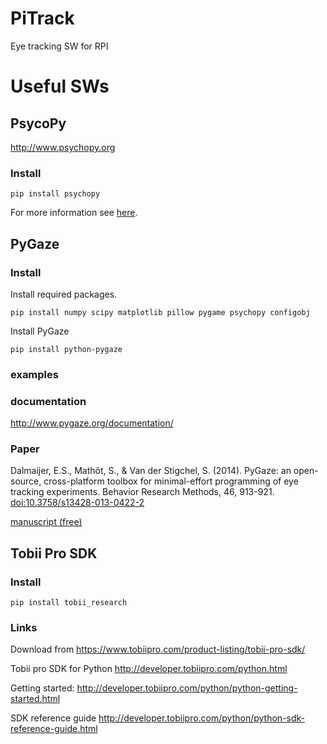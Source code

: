 # PiTrack
Eye tracking SW for RPI

# Useful SWs

## PsycoPy
http://www.psychopy.org

### Install

```
pip install psychopy
```

For more information see [here](http://psychopy.org/installation.html#manual-install).


## PyGaze

### Install

Install required packages.
```
pip install numpy scipy matplotlib pillow pygame psychopy configobj
```

Install PyGaze
```
pip install python-pygaze
```

### examples

### documentation
http://www.pygaze.org/documentation/


### Paper

Dalmaijer, E.S., Mathôt, S., & Van der Stigchel, S. (2014). PyGaze: an open-source, cross-platform toolbox for minimal-effort programming of eye tracking experiments. Behavior Research Methods, 46, 913-921. [doi:10.3758/s13428-013-0422-2](doi:10.3758/s13428-013-0422-2)

[manuscript (free)](http://www.pygaze.org/resources/downloads/Dalmaijer_Mathot_Stigchel_2013_PyGaze_manuscript.pdf)



## Tobii Pro SDK

### Install
```
pip install tobii_research
```

### Links

Download from https://www.tobiipro.com/product-listing/tobii-pro-sdk/

Tobii pro SDK for Python
http://developer.tobiipro.com/python.html

Getting started: 
http://developer.tobiipro.com/python/python-getting-started.html

SDK reference guide
http://developer.tobiipro.com/python/python-sdk-reference-guide.html

